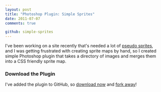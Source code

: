 ```yaml
---
layout: post
title: "Photoshop Plugin: Simple Sprites"
date: 2011-07-07
comments: true

github: simple-sprites
---
```

I've been working on a site recently that's needed a lot of [pseudo sprites](http://css-tricks.com/13224-pseudo-spriting), and I was getting frustrated with creating sprite maps by hand, so I created simple Photoshop plugin that takes a directory of images and merges them into a CSS friendly sprite map.

### Download the Plugin
I've added the plugin to GitHub, so [download now](https://github.com/{{site.social.github}}/{{page.github}}/zipball/master) and [fork away](http://github.com/{{site.social.github}}/{{page.github}})!
